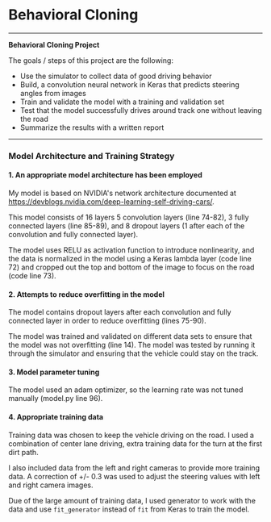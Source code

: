 # **Behavioral Cloning**

---

**Behavioral Cloning Project**

The goals / steps of this project are the following:
* Use the simulator to collect data of good driving behavior
* Build, a convolution neural network in Keras that predicts steering angles from images
* Train and validate the model with a training and validation set
* Test that the model successfully drives around track one without leaving the road
* Summarize the results with a written report

---

### Model Architecture and Training Strategy

#### 1. An appropriate model architecture has been employed

My model is based on NVIDIA's network architecture documented at https://devblogs.nvidia.com/deep-learning-self-driving-cars/.

This model consists of 16 layers 5 convolution layers (line 74-82), 3 fully connected layers (line 85-89), and 8 dropout layers (1 after each of the convolution and fully connected layer).

The model uses RELU as activation function to introduce nonlinearity, and the data is normalized in the model using a Keras lambda layer (code line 72) and cropped out the top and bottom of the image to focus on the road (code line 73).

#### 2. Attempts to reduce overfitting in the model

The model contains dropout layers after each convolution and fully connected layer in order to reduce overfitting (lines 75-90).

The model was trained and validated on different data sets to ensure that the model was not overfitting (line 14). The model was tested by running it through the simulator and ensuring that the vehicle could stay on the track.

#### 3. Model parameter tuning

The model used an adam optimizer, so the learning rate was not tuned manually (model.py line 96).

#### 4. Appropriate training data

Training data was chosen to keep the vehicle driving on the road. I used a combination of center lane driving, extra training data for the turn at the first dirt path.

I also included data from the left and right cameras to provide more training data. A correction of +/- 0.3 was used to adjust the steering values with left and right camera images.

Due of the large amount of training data, I used generator to work with the data and use `fit_generator` instead of `fit` from Keras to train the model.
